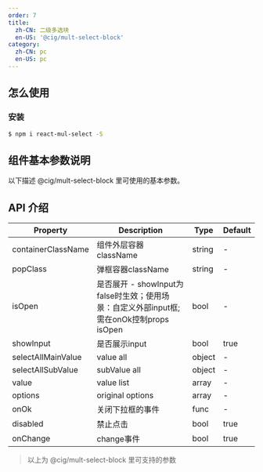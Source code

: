 ```yaml
---
order: 7
title:
  zh-CN: 二级多选块
  en-US: '@cig/mult-select-block'
category:
  zh-CN: pc
  en-US: pc
---
```


## 怎么使用

### 安装

```bash
$ npm i react-mul-select -S
```

## 组件基本参数说明

以下描述 @cig/mult-select-block 里可使用的基本参数。
  

## API 介绍

| Property | Description | Type | Default |
| --- | --- | --- | --- |
| containerClassName | 组件外层容器className | string | - |
| popClass | 弹框容器className | string | - |
| isOpen | 是否展开 - showInput为false时生效；使用场景：自定义外部input框;需在onOk控制props isOpen | bool | - |
| showInput | 是否展示input | bool | true |
| selectAllMainValue | value all | object | - |
| selectAllSubValue | subValue all | object | - |
| value | value list | array | - |
| options | original options | array | - |
| onOk | 关闭下拉框的事件 | func | - |
| disabled | 禁止点击 | bool | true |
| onChange | change事件 | bool | true |


> 以上为 @cig/mult-select-block 里可支持的参数
